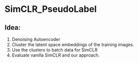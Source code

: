 # SimCLR_PseudoLabel
## Idea:
1. Denoising Autoencoder
2. Cluster the latent space embeddings of the training images.
3. Use the clusters to batch data for SimCLR
4. Evaluate vanilla SimCLR and our approach.

